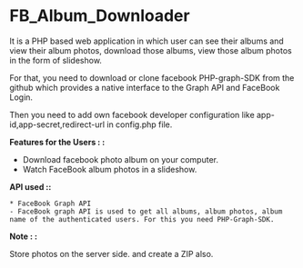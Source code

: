 # FB_Album_Downloader
It is a PHP based web application in which user can see their albums and view their album photos, download those albums, view those album photos in the form of slideshow.

For that, you need to download or clone facebook PHP-graph-SDK from the github which provides a native interface to the Graph API and FaceBook Login.

Then you need to add own facebook developer configuration like app-id,app-secret,redirect-url in config.php file.

**Features for the Users : :** 
  * Download facebook photo album on your computer.
  * Watch FaceBook album photos in a slideshow.
  
**API used ::** 
    
    * FaceBook Graph API 
    - FaceBook graph API is used to get all albums, album photos, album name of the authenticated users. For this you need PHP-Graph-SDK.
   
**Note : :**
  
  Store photos on the server side. and create a ZIP also.


